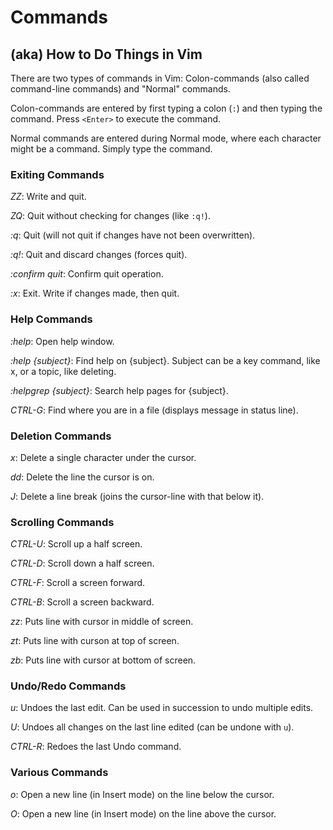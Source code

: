 # Commands
## (aka) How to Do Things in Vim

There are two types of commands in Vim: Colon-commands (also called
command-line commands) and "Normal" commands.

Colon-commands are entered by first typing a colon (`:`) and then typing the
command. Press `<Enter>` to execute the command.

Normal commands are entered during Normal mode, where each character might
be a command. Simply type the command.

### Exiting Commands

_ZZ_: Write and quit.

_ZQ_: Quit without checking for changes (like `:q!`).

_:q_: Quit (will not quit if changes have not been overwritten).

_:q!_: Quit and discard changes (forces quit).

_:confirm quit_: Confirm quit operation.

_:x_: Exit. Write if changes made, then quit.

### Help Commands

_:help_: Open help window.

_:help {subject}_: Find help on {subject}. Subject can be a key command,
like x, or a topic, like deleting.

_:helpgrep {subject}_: Search help pages for {subject}.

_CTRL-G_: Find where you are in a file (displays message in status line).

### Deletion Commands

_x_: Delete a single character under the cursor.

_dd_: Delete the line the cursor is on.

_J_: Delete a line break (joins the cursor-line with that below it).

### Scrolling Commands

_CTRL-U_: Scroll up a half screen.

_CTRL-D_: Scroll down a half screen.

_CTRL-F_: Scroll a screen forward.

_CTRL-B_: Scroll a screen backward.

_zz_: Puts line with cursor in middle of screen.

_zt_: Puts line with curson at top of screen.

_zb_: Puts line with cursor at bottom of screen.

### Undo/Redo Commands

_u_: Undoes the last edit. Can be used in succession to undo multiple edits.

_U_: Undoes all changes on the last line edited (can be undone with `u`).

_CTRL-R_: Redoes the last Undo command.

### Various Commands

_o_: Open a new line (in Insert mode) on the line below the cursor.

_O_: Open a new line (in Insert mode) on the line above the cursor.
